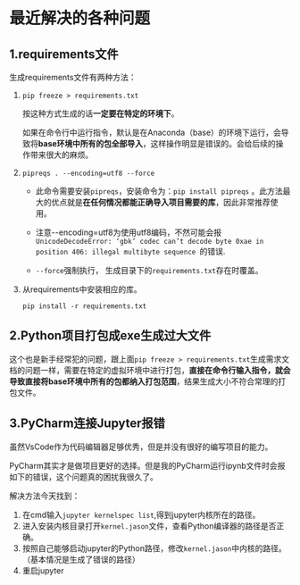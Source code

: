 # 最近解决的各种问题

## 1.requirements文件

生成requirements文件有两种方法：

1. `pip freeze > requirements.txt`

   按这种方式生成的话**一定要在特定的环境下**。

   如果在命令行中运行指令，默认是在Anaconda（base）的环境下运行，会导致将**base环境中所有的包全部导入**，这样操作明显是错误的。会给后续的操作带来很大的麻烦。

2. `pipreqs . --encoding=utf8 --force`

   * 此命令需要安装`pipreqs`，安装命令为：`pip install pipreqs` 。此方法最大的优点就是**在任何情况都能正确导入项目需要的库**，因此非常推荐使用。

   * 注意--encoding=utf8为使用utf8编码，不然可能会报`UnicodeDecodeError: ‘gbk’ codec can’t decode byte 0xae in position 406: illegal multibyte sequence `的错误.

   * `--force`强制执行， 生成目录下的`requirements.txt`存在时覆盖。

3. 从requirements中安装相应的库。

   `pip install -r requirements.txt`

## 2.Python项目打包成exe生成过大文件

这个也是新手经常犯的问题，跟上面`pip freeze > requirements.txt`生成需求文档的问题一样，需要在特定的虚拟环境中进行打包，**直接在命令行输入指令，就会导致直接将base环境中所有的包都纳入打包范围**，结果生成大小不符合常理的打包文件。

## 3.PyCharm连接Jupyter报错

虽然VsCode作为代码编辑器足够优秀，但是并没有很好的编写项目的能力。

PyCharm其实才是做项目更好的选择。但是我的PyCharm运行ipynb文件时会报如下的错误，这个问题真的困扰我很久了。

解决方法今天找到：

1. 在cmd输入`jupyter kernelspec list`,得到jupyter内核所在的路径。
2. 进入安装内核目录打开`kernel.jason`文件，查看Python编译器的路径是否正确。
3. 按照自己能够启动jupyter的Python路径，修改`kernel.jason`中内核的路径。（基本情况是生成了错误的路径）
4. 重启jupyter

